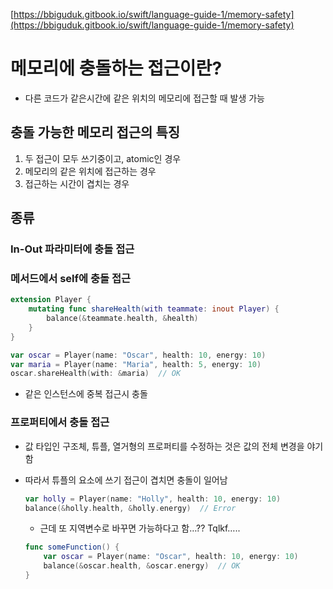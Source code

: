   

[https://bbiguduk.gitbook.io/swift/language-guide-1/memory-safety](https://bbiguduk.gitbook.io/swift/language-guide-1/memory-safety)

  

# 메모리에 충돌하는 접근이란?

- 다른 코드가 같은시간에 같은 위치의 메모리에 접근할 때 발생 가능

  

## 충돌 가능한 메모리 접근의 특징

1. 두 접근이 모두 쓰기중이고, atomic인 경우
2. 메모리의 같은 위치에 접근하는 경우
3. 접근하는 시간이 겹치는 경우

  

## 종류

### In-Out 파라미터에 충돌 접근

  

### 메서드에서 self에 충돌 접근

```Swift
extension Player {
    mutating func shareHealth(with teammate: inout Player) {
        balance(&teammate.health, &health)
    }
}

var oscar = Player(name: "Oscar", health: 10, energy: 10)
var maria = Player(name: "Maria", health: 5, energy: 10)
oscar.shareHealth(with: &maria)  // OK
```

- 같은 인스턴스에 중복 접근시 충돌

### 프로퍼티에서 충돌 접근

- 값 타입인 구조체, 튜플, 열거형의 프로퍼티를 수정하는 것은 값의 전체 변경을 야기함
- 따라서 튜플의 요소에 쓰기 접근이 겹치면 충돌이 일어남
    
    ```Swift
    var holly = Player(name: "Holly", health: 10, energy: 10)
    balance(&holly.health, &holly.energy)  // Error
    ```
    
    - 근데 또 지역변수로 바꾸면 가능하다고 함…?? Tqlkf…..
    
    ```Swift
    func someFunction() {
        var oscar = Player(name: "Oscar", health: 10, energy: 10)
        balance(&oscar.health, &oscar.energy)  // OK
    }
    ```